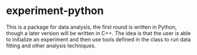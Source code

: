# experiment-python

This is a package for data analysis, the first round is written in Python, though a later version will be written in C++.  The idea is that the user is able to initialize an experiment and then use tools defined in the class to run data fitting and other analysis techniques.

